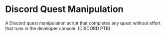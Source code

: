 # Discord Quest Manipulation
A Discord quest manipulation script that completes any quest without effort that runs in the developer console. (DISCORD PTB)
